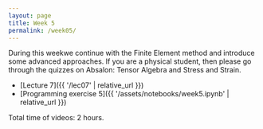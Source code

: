 ```yaml
---
layout: page
title: Week 5
permalink: /week05/
---
```


During this weekwe continue with the Finite Element method and introduce some advanced approaches. If you are a physical student, then please go through
the quizzes on Absalon: Tensor Algebra and Stress and Strain.

* [Lecture 7]({{ '/lec07' | relative_url }})
* [Programming exercise 5]({{ '/assets/notebooks/week5.ipynb' | relative_url }})

Total time of videos: 2 hours.

